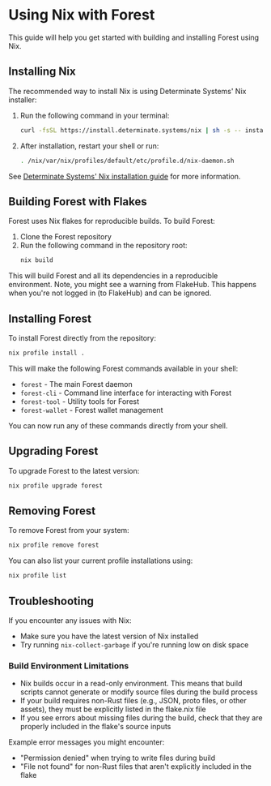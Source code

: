 # Using Nix with Forest

This guide will help you get started with building and installing Forest using
Nix.

## Installing Nix

The recommended way to install Nix is using Determinate Systems' Nix installer:

1. Run the following command in your terminal:
   ```bash
   curl -fsSL https://install.determinate.systems/nix | sh -s -- install --determinate
   ```

2. After installation, restart your shell or run:
   ```bash
   . /nix/var/nix/profiles/default/etc/profile.d/nix-daemon.sh
   ```

See [Determinate Systems' Nix installation
guide](https://docs.determinate.systems/getting-started/individuals) for more
information.

## Building Forest with Flakes

Forest uses Nix flakes for reproducible builds. To build Forest:

1. Clone the Forest repository
2. Run the following command in the repository root:
   ```bash
   nix build
   ```

This will build Forest and all its dependencies in a reproducible environment.
Note, you might see a warning from FlakeHub. This happens when you're not logged
in (to FlakeHub) and can be ignored.

## Installing Forest

To install Forest directly from the repository:

```bash
nix profile install .
```

This will make the following Forest commands available in your shell:
- `forest` - The main Forest daemon
- `forest-cli` - Command line interface for interacting with Forest
- `forest-tool` - Utility tools for Forest
- `forest-wallet` - Forest wallet management

You can now run any of these commands directly from your shell.

## Upgrading Forest

To upgrade Forest to the latest version:

```bash
nix profile upgrade forest
```

## Removing Forest

To remove Forest from your system:

```bash
nix profile remove forest
```

You can also list your current profile installations using:

```bash
nix profile list
```

## Troubleshooting

If you encounter any issues with Nix:
- Make sure you have the latest version of Nix installed
- Try running `nix-collect-garbage` if you're running low on disk space

### Build Environment Limitations

- Nix builds occur in a read-only environment. This means that build scripts
  cannot generate or modify source files during the build process
- If your build requires non-Rust files (e.g., JSON, proto files, or other
  assets), they must be explicitly listed in the flake.nix file
- If you see errors about missing files during the build, check that they are
  properly included in the flake's source inputs

Example error messages you might encounter:
- "Permission denied" when trying to write files during build
- "File not found" for non-Rust files that aren't explicitly included in the
  flake
